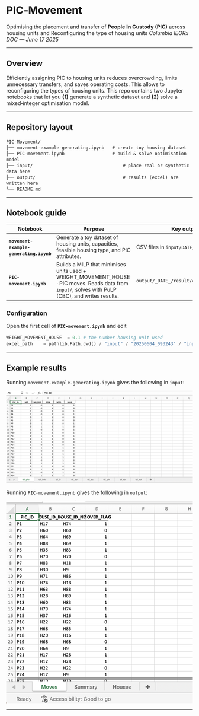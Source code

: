 # PIC‑Movement

Optimising the placement and transfer of **People In Custody (PIC)** across housing units and Reconfiguring the type of housing units
*Columbia IEORx DOC — June 17 2025*

---

## Overview

Efficiently assigning PIC to housing units reduces overcrowding, limits unnecessary transfers, and saves operating costs. This allows to reconfiguring the types of housing units. This repo contains two Jupyter notebooks that let you **(1)** generate a synthetic dataset and **(2)** solve a mixed‑integer optimisation model.

---

## Repository layout

```
PIC-Movement/
├── movement-example-generating.ipynb   # create toy housing dataset
├── PIC-movement.ipynb                  # build & solve optimisation model
├── input/                                  # place real or synthetic data here
├── output/                                 # results (excel) are written here
└── README.md
```

---



## Notebook guide

| Notebook                                | Purpose                                                                                                                                                    | Key outputs                                         |
| --------------------------------------- | ---------------------------------------------------------------------------------------------------------------------------------------------------------- | --------------------------------------------------- |
| **`movement-example-generating.ipynb`** | Generate a toy dataset of housing units, capacities, feasible housing type, and PIC attributes.                                                                                | CSV files in `input/DATE/`                               |
| **`PIC-movement.ipynb`**                | Builds a MILP that minimises  $\text{units used} + \text{WEIGHT\_MOVEMENT\_HOUSE}\cdot \text{PIC moves}$. Reads data from `input/`, solves with PuLP (CBC), and writes results. | `output/_DATE_/result/output_moves.xlsx` |

### Configuration

Open the first cell of **`PIC-movement.ipynb`** and edit

```python
WEIGHT_MOVEMENT_HOUSE  = 0.1 # the number housing unit used
excel_path    = pathlib.Path.cwd() / "input" / "20250604_093243" / "input.xlsx" # change the location of the input here 
```

---

## Example results

Running `movement-example-generating.ipynb` gives the following in  `input`:

![Synthetic dataset preview](docs/input.png)

Running `PIC-movement.ipynb` gives the following in  `output`:

![Synthetic optimization result preview](docs/output.png)

---




